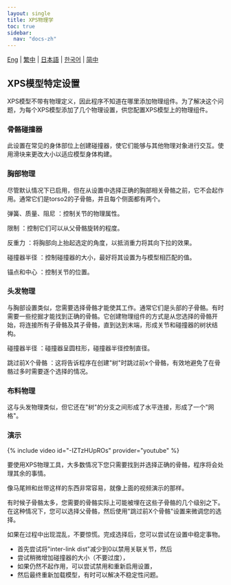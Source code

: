 ```yaml
---
layout: single
title: XPS物理学
toc: true
sidebar:
  nav: "docs-zh"
---
```

[Eng](/dancexr/features/xps_physics) | [繁中](/tw/dancexr/features/xps_physics) | [日本語](/jp/dancexr/features/xps_physics) | [한국어](/kr/dancexr/features/xps_physics) | [简中](/zh/dancexr/features/xps_physics)


## XPS模型特定设置
XPS模型不带有物理定义，因此程序不知道在哪里添加物理组件。为了解决这个问题，为每个XPS模型添加了几个物理设置，供您配置XPS模型上的物理组件。

### 骨骼碰撞器
此设置在常见的身体部位上创建碰撞器，使它们能够与其他物理对象进行交互。使用滑块来更改大小以适应模型身体构建。

### 胸部物理
尽管默认情况下已启用，但在从设置中选择正确的胸部相关骨骼之前，它不会起作用。通常它们是torso2的子骨骼，并且每个侧面都有两个。

弹簧、质量、阻尼
：控制关节的物理属性。

限制
：控制它们可以从父骨骼旋转的程度。

反重力
：将胸部向上抬起选定的角度，以抵消重力将其向下拉的效果。

碰撞器半径
：控制碰撞器的大小，最好将其设置为与模型相匹配的值。

锚点和中心
：控制关节的位置。

### 头发物理
与胸部设置类似，您需要选择骨骼才能使其工作。通常它们是头部的子骨骼。有时需要一些挖掘才能找到正确的骨骼。它创建物理组件的方式是从您选择的骨骼开始，将连接所有子骨骼及其子骨骼，直到达到末端，形成关节和碰撞器的树状结构。

碰撞器半径
：碰撞器呈圆柱形，碰撞器半径控制直径。

跳过前X个骨骼
：这将告诉程序在创建"树"时跳过前x个骨骼，有效地避免了在骨骼过多时需要逐个选择的情况。

### 布料物理
这与头发物理类似，但它还在"树"的分支之间形成了水平连接，形成了一个"网格"。

### 演示
{% include video id="-IZTzHUpROs" provider="youtube" %}

要使用XPS物理工具，大多数情况下您只需要找到并选择正确的骨骼，程序将会处理其余的事情。

像马尾辫和丝带这样的东西非常容易，就像上面的视频演示的那样。

有时候子骨骼太多，您需要的骨骼实际上可能被埋在这些子骨骼的几个级别之下。在这种情况下，您可以选择父骨骼，然后使用"跳过前X个骨骼"设置来微调您的选择。

如果在过程中出现混乱，不要惊慌。完成选择后，您可以尝试在设置中稳定事物。
* 首先尝试将"inter-link dist"减少到0以禁用关联关节，然后
* 尝试稍微增加碰撞器的大小（不要过度）， 
* 如果仍然不起作用，可以尝试禁用和重新启用设置， 
* 然后最终重新加载模型，有时可以解决不稳定性问题。